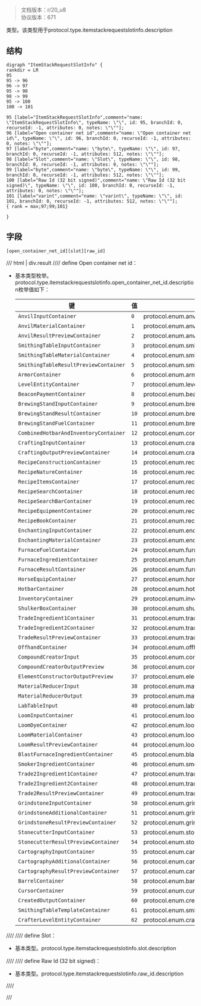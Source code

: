 # <!-- md:samp ItemStackRequestSlotInfo -->

> 文档版本：r/20_u8<br/>协议版本：671

<!-- md:samp ItemStackRequestSlotInfo -->类型。该类型用于protocol.type.itemstackrequestslotinfo.description

## 结构

```viz
digraph "ItemStackRequestSlotInfo" {
rankdir = LR
95
95 -> 96
96 -> 97
95 -> 98
98 -> 99
95 -> 100
100 -> 101

95 [label="ItemStackRequestSlotInfo",comment="name: \"ItemStackRequestSlotInfo\", typeName: \"\", id: 95, branchId: 0, recurseId: -1, attributes: 0, notes: \"\""];
96 [label="Open container net id",comment="name: \"Open container net id\", typeName: \"\", id: 96, branchId: 0, recurseId: -1, attributes: 0, notes: \"\""];
97 [label="byte",comment="name: \"byte\", typeName: \"\", id: 97, branchId: 0, recurseId: -1, attributes: 512, notes: \"\""];
98 [label="Slot",comment="name: \"Slot\", typeName: \"\", id: 98, branchId: 0, recurseId: -1, attributes: 0, notes: \"\""];
99 [label="byte",comment="name: \"byte\", typeName: \"\", id: 99, branchId: 0, recurseId: -1, attributes: 512, notes: \"\""];
100 [label="Raw Id (32 bit signed)",comment="name: \"Raw Id (32 bit signed)\", typeName: \"\", id: 100, branchId: 0, recurseId: -1, attributes: 0, notes: \"\""];
101 [label="varint",comment="name: \"varint\", typeName: \"\", id: 101, branchId: 0, recurseId: -1, attributes: 512, notes: \"\""];
{ rank = max;97;99;101}

}

```

## 字段

```title='ItemStackRequestSlotInfo'
[open_container_net_id][slot][raw_id]
```

/// html | div.result
//// define
Open container net id：<!-- md:samp byte -->

- 基本类型枚举。protocol.type.itemstackrequestslotinfo.open_container_net_id.description枚举值如下：

  |键|值|描述|
  |---|---|---|
  |`AnvilInputContainer`|`0`|protocol.enum.anvilinputcontainer|
  |`AnvilMaterialContainer`|`1`|protocol.enum.anvilmaterialcontainer|
  |`AnvilResultPreviewContainer`|`2`|protocol.enum.anvilresultpreviewcontainer|
  |`SmithingTableInputContainer`|`3`|protocol.enum.smithingtableinputcontainer|
  |`SmithingTableMaterialContainer`|`4`|protocol.enum.smithingtablematerialcontainer|
  |`SmithingTableResultPreviewContainer`|`5`|protocol.enum.smithingtableresultpreviewcontainer|
  |`ArmorContainer`|`6`|protocol.enum.armorcontainer|
  |`LevelEntityContainer`|`7`|protocol.enum.levelentitycontainer|
  |`BeaconPaymentContainer`|`8`|protocol.enum.beaconpaymentcontainer|
  |`BrewingStandInputContainer`|`9`|protocol.enum.brewingstandinputcontainer|
  |`BrewingStandResultContainer`|`10`|protocol.enum.brewingstandresultcontainer|
  |`BrewingStandFuelContainer`|`11`|protocol.enum.brewingstandfuelcontainer|
  |`CombinedHotbarAndInventoryContainer`|`12`|protocol.enum.combinedhotbarandinventorycontainer|
  |`CraftingInputContainer`|`13`|protocol.enum.craftinginputcontainer|
  |`CraftingOutputPreviewContainer`|`14`|protocol.enum.craftingoutputpreviewcontainer|
  |`RecipeConstructionContainer`|`15`|protocol.enum.recipeconstructioncontainer|
  |`RecipeNatureContainer`|`16`|protocol.enum.recipenaturecontainer|
  |`RecipeItemsContainer`|`17`|protocol.enum.recipeitemscontainer|
  |`RecipeSearchContainer`|`18`|protocol.enum.recipesearchcontainer|
  |`RecipeSearchBarContainer`|`19`|protocol.enum.recipesearchbarcontainer|
  |`RecipeEquipmentContainer`|`20`|protocol.enum.recipeequipmentcontainer|
  |`RecipeBookContainer`|`21`|protocol.enum.recipebookcontainer|
  |`EnchantingInputContainer`|`22`|protocol.enum.enchantinginputcontainer|
  |`EnchantingMaterialContainer`|`23`|protocol.enum.enchantingmaterialcontainer|
  |`FurnaceFuelContainer`|`24`|protocol.enum.furnacefuelcontainer|
  |`FurnaceIngredientContainer`|`25`|protocol.enum.furnaceingredientcontainer|
  |`FurnaceResultContainer`|`26`|protocol.enum.furnaceresultcontainer|
  |`HorseEquipContainer`|`27`|protocol.enum.horseequipcontainer|
  |`HotbarContainer`|`28`|protocol.enum.hotbarcontainer|
  |`InventoryContainer`|`29`|protocol.enum.inventorycontainer|
  |`ShulkerBoxContainer`|`30`|protocol.enum.shulkerboxcontainer|
  |`TradeIngredient1Container`|`31`|protocol.enum.tradeingredient1container|
  |`TradeIngredient2Container`|`32`|protocol.enum.tradeingredient2container|
  |`TradeResultPreviewContainer`|`33`|protocol.enum.traderesultpreviewcontainer|
  |`OffhandContainer`|`34`|protocol.enum.offhandcontainer|
  |`CompoundCreatorInput`|`35`|protocol.enum.compoundcreatorinput|
  |`CompoundCreatorOutputPreview`|`36`|protocol.enum.compoundcreatoroutputpreview|
  |`ElementConstructorOutputPreview`|`37`|protocol.enum.elementconstructoroutputpreview|
  |`MaterialReducerInput`|`38`|protocol.enum.materialreducerinput|
  |`MaterialReducerOutput`|`39`|protocol.enum.materialreduceroutput|
  |`LabTableInput`|`40`|protocol.enum.labtableinput|
  |`LoomInputContainer`|`41`|protocol.enum.loominputcontainer|
  |`LoomDyeContainer`|`42`|protocol.enum.loomdyecontainer|
  |`LoomMaterialContainer`|`43`|protocol.enum.loommaterialcontainer|
  |`LoomResultPreviewContainer`|`44`|protocol.enum.loomresultpreviewcontainer|
  |`BlastFurnaceIngredientContainer`|`45`|protocol.enum.blastfurnaceingredientcontainer|
  |`SmokerIngredientContainer`|`46`|protocol.enum.smokeringredientcontainer|
  |`Trade2Ingredient1Container`|`47`|protocol.enum.trade2ingredient1container|
  |`Trade2Ingredient2Container`|`48`|protocol.enum.trade2ingredient2container|
  |`Trade2ResultPreviewContainer`|`49`|protocol.enum.trade2resultpreviewcontainer|
  |`GrindstoneInputContainer`|`50`|protocol.enum.grindstoneinputcontainer|
  |`GrindstoneAdditionalContainer`|`51`|protocol.enum.grindstoneadditionalcontainer|
  |`GrindstoneResultPreviewContainer`|`52`|protocol.enum.grindstoneresultpreviewcontainer|
  |`StonecutterInputContainer`|`53`|protocol.enum.stonecutterinputcontainer|
  |`StonecutterResultPreviewContainer`|`54`|protocol.enum.stonecutterresultpreviewcontainer|
  |`CartographyInputContainer`|`55`|protocol.enum.cartographyinputcontainer|
  |`CartographyAdditionalContainer`|`56`|protocol.enum.cartographyadditionalcontainer|
  |`CartographyResultPreviewContainer`|`57`|protocol.enum.cartographyresultpreviewcontainer|
  |`BarrelContainer`|`58`|protocol.enum.barrelcontainer|
  |`CursorContainer`|`59`|protocol.enum.cursorcontainer|
  |`CreatedOutputContainer`|`60`|protocol.enum.createdoutputcontainer|
  |`SmithingTableTemplateContainer`|`61`|protocol.enum.smithingtabletemplatecontainer|
  |`CrafterLevelEntityContainer`|`62`|protocol.enum.crafterlevelentitycontainer|



////
//// define
Slot：<!-- md:samp byte -->

- 基本类型。protocol.type.itemstackrequestslotinfo.slot.description


////
//// define
Raw Id (32 bit signed)：<!-- md:samp varint -->

- 基本类型。protocol.type.itemstackrequestslotinfo.raw_id.description


////

///

